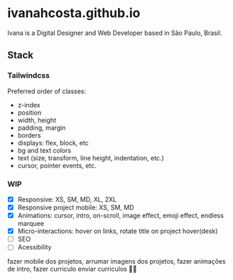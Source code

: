 # ivanahcosta.github.io

Ivana is a Digital Designer and Web Developer based in São Paulo, Brasil.

## Stack

### Tailwindcss

Preferred order of classes:

- z-index
- position
- width, height
- padding, margin
- borders
- displays: flex, block, etc
- bg and text colors
- text (size, transform, line height, indentation, etc.)
- cursor, pointer events, etc.

### WIP

- [x] Responsive: XS, SM, MD, XL, 2XL
- [x] Responsive project mobile: XS, SM, MD
- [x] Animations: cursor, intro, on-scroll, image effect, emoji effect, endless marquee
- [x] Micro-interactions: hover on links, rotate title on project hover(desk)
- [ ] SEO
- [ ] Acessibility

fazer mobile dos projetos, arrumar imagens dos projetos, fazer animações de intro, fazer curriculo
enviar curriculos 🥳🥳
